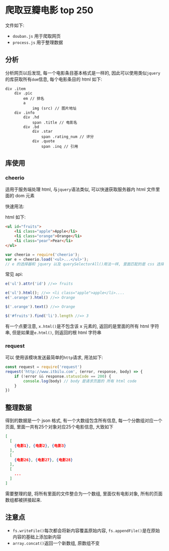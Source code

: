 # 爬取豆瓣电影 top 250

文件如下:
- `douban.js` 用于爬取网页
- `process.js` 用于整理数据

## 分析

分析网页以后发现, 每一个电影条目基本格式是一样的, 因此可以使用类似`jquery`的库获取所有`dom`信息, 每个电影条目的 html 如下:
```pug
div .item 
    div .pic
        em // 排名
        a 
            img (src) // 图片地址
    div .info
        div .hd
            span .title // 电影名
        div .bd
            div .star
                span .rating_num // 评分
            div .quote
                span .inq // 引用
```

## 库使用

### cheerio
适用于服务端处理 html, 与`jquery`语法类似, 可以快速获取服务器内 html 文件里面的 dom 元素

快速用法:

html 如下:
```html
<ul id="fruits">
    <li class="apple">Apple</li>
    <li class="orange">Orange</li>
    <li class="pear">Pear</li>
</ul>
```

```js
var cheerio = require('cheerio');
var e = cheerio.load('<ul>...</ul>');
// e 的选择器和 jquery 以及 querySelectorAll()用法一样, 里面匹配的是 css 选择器
```

常见 api:
```js
e('ul').attr('id') //=> fruits

e('ul').html(); //=> <li class="apple">apple</li>....
e('.orange').html() //=> Orange

$('.orange').text() //=> Orange

$('#fruits').find('li').length //=> 3
```
有一个点要注意, `x.html()`是不包含该 x 元素的, 返回的是里面的所有 html 字符串, 但是如果是`e.html()`, 则返回的根 html 字符串

### request

可以 使用该模块发送最简单的`http`请求, 用法如下:

```js
const request = require('request')
request('http://www.itbilu.com', (error, response, body) => {
    if (!error && response.statusCode == 200) {
        console.log(body) // body 是请求页面的 所有 html code
    }
})
```

## 整理数据
得到的数据是一个 json 格式, 有一个大数组包含所有信息, 每一个分数组对应一个页面, 里面一共有25个对象对应25个电影信息, 大致如下
```json
[
  [
    {电影1}, {电影2}, {电影3}
  ],
  [
    {电影26}, {电影27}, {电影28}
  ],
  [
    ...
  ]
]
```

需要整理的是, 将所有里面的文件整合为一个数组, 里面仅有电影对象, 所有的页面数组都被拼接起来.

## 注意点

- `fs.writeFile()`每次都会将新内容覆盖原始内容, `fs.appendFile()`是在原始内容的基础上添加新内容
- `array.concat()`返回一个新数组, 原数组不变